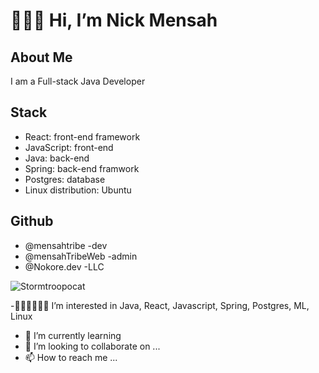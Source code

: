 <h1>👨🏾‍💻 Hi, I’m Nick Mensah </h1>

<h2>About Me</h2>
<p>I am a Full-stack Java Developer</p>

<h2>Stack</h2>
<ul>
  <li>React: front-end framework</li>
  <li>JavaScript: front-end</li>
  <li>Java: back-end</li>
  <li>Spring: back-end framwork</li>
  <li>Postgres: database</li>
  <li>Linux distribution: Ubuntu</li>
</ul>

<h2>Github</h2>
<ul>
  <li>@mensahtribe -dev</li>
  <li>@mensahTribeWeb -admin</li>
  <li>@Nokore.dev -LLC</li>
</ul>

<img src="https://octodex.github.com/images/stormtroopocat.jpg" alt="Stormtroopocat" title="The Stormtroopocat"></p>
-👨🏾‍💻👨🏾‍💻  I’m interested in Java, React, Javascript, Spring, Postgres, ML, Linux
- 🌱 I’m currently learning  
- 💞️ I’m looking to collaborate on ...
- 📫 How to reach me ...

<!---
mensahTribeWeb/mensahTribeWeb is a ✨ special ✨ repository because its `README.md` (this file) appears on your GitHub profile.
You can click the Preview link to take a look at your changes.
--->
